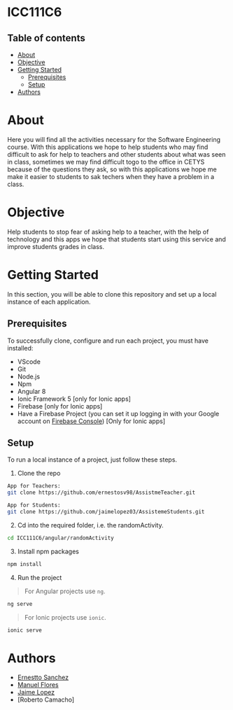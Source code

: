 # ICC111C6

## Table of contents
* [About](#about)
* [Objective](#objective)
* [Getting Started](#getting-started)
    * [Prerequisites](#prerequisites)
    * [Setup](#setup)
* [Authors](#authors)

# About
Here you will find all the activities necessary for the Software Engineering course.
With this applications we hope to help students who may find difficult to ask for help to teachers and other students about what was seen in class, sometimes we may find difficult togo to the office in CETYS because of the questions they ask, so with this applications we hope me make it easier to students to sak techers when they have a problem in a class.

# Objective
Help students to stop fear of asking help to a teacher, with the help of technology and this apps we hope that students start using this service and improve students grades in class.
# Getting Started
In this section, you will be able to clone this repository and set up a local instance of each application. 

## Prerequisites
To successfully clone, configure and run each project, you must have installed:

* VScode
* Git
* Node.js
* Npm
* Angular 8
* Ionic Framework 5 [only for Ionic apps]
* Firebase [only for Ionic apps]
* Have a Firebase Project (you can set it up logging in with your Google account on [Firebase Console](https://console.firebase.google.com)) [Only for Ionic apps]

## Setup
To run a local instance of a project, just follow these steps.

1. Clone the repo

```bash
App for Teachers:
git clone https://github.com/ernestosv98/AssistmeTeacher.git

App for Students:
git clone https://github.com/jaimelopez03/AssistemeStudents.git
```

2. Cd into the required folder, i.e. the randomActivity.
```bash
cd ICC111C6/angular/randomActivity
```

3. Install npm packages
```bash
npm install
```
4. Run the project
> For Angular projects use `ng`.
```bash
ng serve 
```

> For Ionic projects use `ionic`.
```bash
ionic serve
```

# Authors
* [Ernestto Sanchez](https://github.com/ernestosv98)
* [Manuel Flores](https://github.com/MannyFlores)
* [Jaime Lopez](https://github.com/jaimelopez03)
* [Roberto Camacho]
